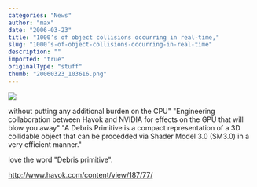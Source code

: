 ```yaml
---
categories: "News"
author: "max"
date: "2006-03-23"
title: "1000’s of object collisions occurring in real-time,"
slug: "1000’s-of-object-collisions-occurring-in-real-time"
description: ""
imported: "true"
originalType: "stuff"
thumb: "20060323_103616.png"
---
```



<!--{SPLIT()}-->
![](20060323_103616.png)
<!--~~~-->

without putting any additional burden on the CPU"
"Engineering collaboration between Havok and NVIDIA for effects on the GPU that will blow you away"
"A Debris Primitive is a compact representation of a 3D collidable object that can be procedded via Shader Model 3.0 (SM3.0) in a very efficient manner."

love the word "Debris primitive".

http://www.havok.com/content/view/187/77/
<!--{SPLIT}-->